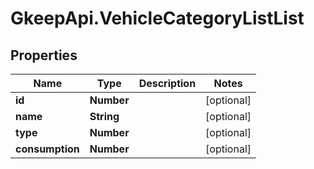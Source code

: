 # GkeepApi.VehicleCategoryListList

## Properties
Name | Type | Description | Notes
------------ | ------------- | ------------- | -------------
**id** | **Number** |  | [optional] 
**name** | **String** |  | [optional] 
**type** | **Number** |  | [optional] 
**consumption** | **Number** |  | [optional] 

